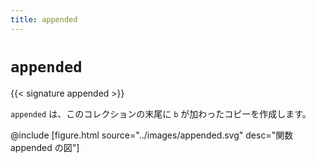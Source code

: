 ```yaml
---
title: appended
---
```


# `appended`

{{< signature appended >}}

`appended` は、このコレクションの末尾に `b` が加わったコピーを作成します。

@include [figure.html source="../images/appended.svg" desc="関数 appended の図"]
